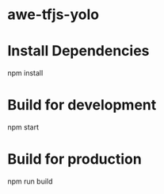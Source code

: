 # awe-tfjs-yolo

# Install Dependencies
npm install

# Build for development
npm start

# Build for production
npm run build
